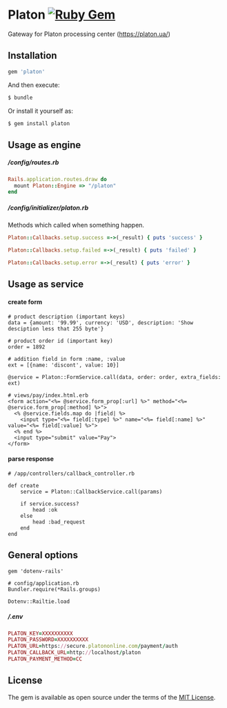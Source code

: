 # Platon [![Ruby Gem](https://github.com/mikhail-krainik/platon/actions/workflows/gem-push.yml/badge.svg)](https://github.com/mikhail-krainik/platon/actions/workflows/gem-push.yml)
Gateway for Platon processing center
(https://platon.ua/)

## Installation

```ruby
gem 'platon'
```

And then execute:
```bash
$ bundle
```

Or install it yourself as:
```bash
$ gem install platon
```

## Usage as engine

##### /config/routes.rb

```ruby
Rails.application.routes.draw do
  mount Platon::Engine => "/platon"
end
```
##### /config/initializer/platon.rb

Methods which called when something happen.
```ruby
Platon::Callbacks.setup.success =->(_result) { puts 'success' }

Platon::Callbacks.setup.failed =->(_result) { puts 'failed' }

Platon::Callbacks.setup.error =->(_result) { puts 'error' }
```

## Usage as service

#### create form
```
# product description (important keys)
data = {amount: '99.99', currency: 'USD', description: 'Show desciption less that 255 byte'} 

# product order id (important key)
order = 1892

# addition field in form :name, :value
ext = [{name: 'discont', value: 10}]

@service = Platon::FormService.call(data, order: order, extra_fields: ext)

# views/pay/index.html.erb
<form action="<%= @service.form_prop[:url] %>" method="<%= @service.form_prop[:method] %>">
  <% @service.fields.map do |field| %>
    <input type="<%= field[:type] %>" name="<%= field[:name] %>" value="<%= field[:value] %>">
  <% end %>
  <input type="submit" value="Pay">
</form>
```

#### parse response

```
# /app/controllers/callback_controller.rb

def create
    service = Platon::CallbackService.call(params)
    
    if service.success?
        head :ok
    else
        head :bad_request
    end
end    
```

## General options

```
gem 'dotenv-rails'

# config/application.rb
Bundler.require(*Rails.groups)

Dotenv::Railtie.load
```

##### /.env

```ruby
PLATON_KEY=XXXXXXXXXX
PLATON_PASSWORD=XXXXXXXXXX
PLATON_URL=https://secure.platononline.com/payment/auth
PLATON_CALLBACK_URL=http://localhost/platon
PLATON_PAYMENT_METHOD=CC
```

## License
The gem is available as open source under the terms of the [MIT License](http://opensource.org/licenses/MIT).
